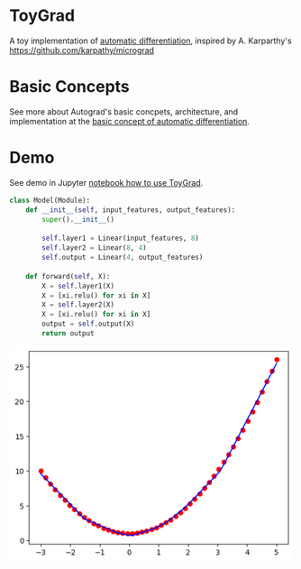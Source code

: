 ToyGrad
====

A toy implementation of [automatic differentiation](https://en.wikipedia.org/wiki/Automatic_differentiation), inspired by A. Karparthy's https://github.com/karpathy/micrograd

# Basic Concepts

See more about Autograd's basic concpets, architecture, and implementation at the [basic concept of automatic differentiation](autograd.md).

# Demo

See demo in Jupyter [notebook how to use ToyGrad](demo.ipynb).

```python
class Model(Module):
    def __init__(self, input_features, output_features):
        super().__init__()

        self.layer1 = Linear(input_features, 8)
        self.layer2 = Linear(8, 4)
        self.output = Linear(4, output_features)

    def forward(self, X):
        X = self.layer1(X)
        X = [xi.relu() for xi in X]
        X = self.layer2(X)
        X = [xi.relu() for xi in X]
        output = self.output(X)
        return output
```

![](input_predict_chart.png)